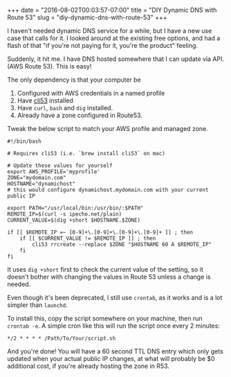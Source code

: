 +++
date = "2016-08-02T00:03:57-07:00"
title = "DIY Dynamic DNS with Route 53"
slug = "diy-dynamic-dns-with-route-53"
+++

I haven't needed dynamic DNS service for a while, but I have a new use case that calls for it.
I looked around at the existing free options, and had a flash of that "if you're not paying for it, you're the product" feeling.

Suddenly, it hit me. I have DNS hosted somewhere that I can update via API. (AWS Route 53). This is easy!

The only dependency is that your computer be

1. Configured with AWS credentials in a named profile
2. Have [cli53](https://github.com/barnybug/cli53) installed
3. Have `curl`, `bash` and `dig` installed.
4. Already have a zone configured in Route53.

Tweak the below script to match your AWS profile and managed zone.

```
#!/bin/bash

# Requires cli53 (i.e. `brew install cli53` on mac)

# Update these values for yourself
export AWS_PROFILE='myprofile'
ZONE="mydomain.com"
HOSTNAME="dynamichost"
# this would configure dynamichost.mydomain.com with your current public IP

export PATH="/usr/local/bin:/usr/bin/:$PATH"
REMOTE_IP=$(curl -s ipecho.net/plain)
CURRENT_VALUE=$(dig +short $HOSTNAME.$ZONE)

if [[ $REMOTE_IP =~ [0-9]+\.[0-9]+\.[0-9]+\.[0-9]+ ]] ; then
    if [[ $CURRENT_VALUE != $REMOTE_IP ]] ; then
        cli53 rrcreate --replace $ZONE "$HOSTNAME 60 A $REMOTE_IP"
    fi
fi
```

It uses `dig +short` first to check the current value of the setting, so it doesn't bother with changing the values in Route 53 unless a change is needed.

Even though it's been deprecated, I still use `crontab`, as it works and is a lot simpler than `launchd`.

To install this, copy the script somewhere on your machine, then run `crontab -e`.
A simple cron like this will run the script once every 2 minutes:

```
*/2 * * * * /Path/To/Your/script.sh
```

And you're done! You will have a 60 second TTL DNS entry which only gets updated when your actual public IP changes, at what will probably be $0 additional cost, if you're already hosting the zone in R53.
